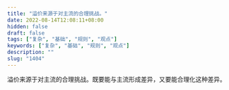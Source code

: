 ```yaml
---
title: "溢价来源于对主流的合理挑战。"
date: 2022-08-14T12:08:11+08:00
hidden: false
draft: false
tags: ["复杂", "基础", "规则", "观点"]
keywords: ["复杂", "基础", "规则", "观点"]
description: ""
slug: "1404"
---
```


溢价来源于对主流的合理挑战。既要能与主流形成差异，又要能合理化这种差异。